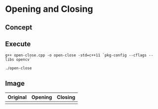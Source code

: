# Opening and Closing
## Concept


## Execute
```
g++ open-close.cpp -o open-close -std=c++11 `pkg-config --cflags --libs opencv`
```
```
./open-close
```

## Image
| Original | Opening | Closing |
| :---: | :---: | :---: |
|  |  |  |


